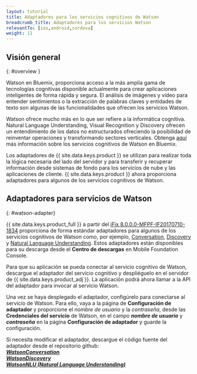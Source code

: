 ```yaml
---
layout: tutorial
title: Adaptadores para los servicios cognitivos de Watson
breadcrumb_title: Adaptadores para los servicios Watson
relevantTo: [ios,android,cordova]
weight: 11
---
```

<!-- NLS_CHARSET=UTF-8 -->
## Visión general 
{: #overview }

Watson en Bluemix, proporciona acceso a la más amplia gama de tecnologías cognitivas disponible actualmente para crear aplicaciones inteligentes de forma rápida y segura.
El análisis de imágenes y vídeo para entender sentimientos o la extracción de palabras claves y entidades de texto son algunas de las funcionalidades que ofrecen los servicios Watson.


Watson ofrece mucho más en lo que ser refiere a la informática cognitiva.
Natural Language Understanding, Visual Recognition y Discovery ofrecen un entendimiento de los datos no estructurados ofreciendo la posibilidad de reinventar operaciones y transformando sectores verticales.
Obtenga [aquí](https://www.ibm.com/watson/developercloud/) más información sobre los servicios cognitivos de Watson en Bluemix.


Los adaptadores de {{ site.data.keys.product }} se utilizan para realizar toda la lógica necesaria del lado del servidor y para transferir y recuperar información desde sistemas de fondo para los servicios de nube y las aplicaciones de cliente.
{{ site.data.keys.product }} ahora proporciona adaptadores para algunos de los servicios cognitivos de Watson.


##  Adaptadores para servicios de Watson
{: #watson-adapter}

{{ site.data.keys.product_full }} a partir del [iFix 8.0.0.0-MFPF-IF20170710-1834](https://mobilefirstplatform.ibmcloud.com/blog/2017/07/11/8-0-ifix-release/) proporciona de forma estándar adaptadores para algunos de los servicios cognitivos de Watson como, por ejemplo, [Conversation](https://www.ibm.com/watson/developercloud/conversation.html), [Discovery](https://www.ibm.com/watson/developercloud/discovery.html) y [Natural Language Understanding](https://www.ibm.com/watson/developercloud/natural-language-understanding.html).
Estos adaptadores están disponibles para su descarga desde el **Centro de descargas** en Mobile Foundation Console.


Para que su aplicación se pueda conectar al servicio cognitivo de Watson, descargue el adaptador del servicio cognitivo y despliéguelo en el servidor de {{ site.data.keys.product_adj }}.
La aplicación podrá ahora llamar a la API del adaptador para invocar al servicio Watson.


Una vez se haya desplegado el adaptador, configúrelo para conectarse al servicio de Watson.
Para ello, vaya a la página de **Configuración de adaptador** y proporcione el *nombre de usuario* y la *contraseña*, desde las **Credenciales del servicio** de Watson, en el campo _**nombre de usuario**_ y _**contraseña**_ en la página **Configuración de adaptador** y guarde la configuración.


Si necesita modificar el adaptador, descargue el código fuente del adaptador desde el repositorio github:
<br/>
[_**WatsonConversation**_](https://github.com/mfpdev/mfp-extension-adapters/tree/master/WatsonConversationAdapter)<br/> [_**WatsonDiscovery**_](https://github.com/mfpdev/mfp-extension-adapters/tree/master/WatsonDiscoveryAdapter)<br/>
[_**WatsonNLU (Natural Language Understanding)**_](https://github.com/mfpdev/mfp-extension-adapters/tree/master/WatsonNLUAdapter)

